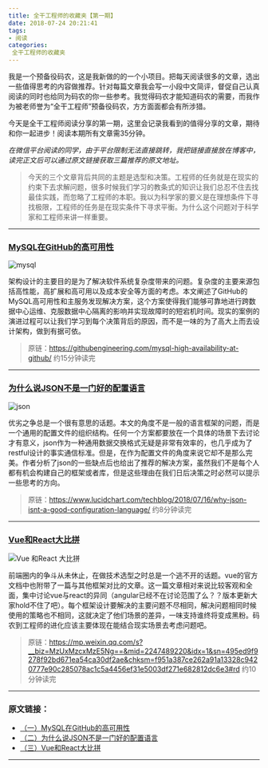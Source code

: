```yaml
---
title: 全干工程师的收藏夹【第一期】
date: 2018-07-24 20:21:41
tags:
- 阅读
categories: 
 全干工程师的收藏夹
---
```




我是一个预备役码农，这是我新做的的一个小项目。把每天阅读很多的文章，选出一些值得思考的内容做推荐。针对每篇文章我会写一小段中文简评，督促自己认真阅读的同时也给同为码农的你一些参考。我觉得码农才能知道码农的需要，而我作为被老师誉为“全干工程师”预备役码农，方方面面都会有所涉猎。

今天是全干工程师阅读分享的第一期，这里会记录我看到的值得分享的文章，期待和你一起进步！阅读本期所有文章需35分钟。

_*在微信平台阅读的同学，由于平台限制无法直接跳转，我把链接直接放在博客中，读完正文后可以通过原文链接获取三篇推荐的原文地址。*_

> 今天的三个文章背后共同的主题是选型和决策。工程师的任务就是在现实的约束下去求解问题，很多时候我们学习的教条式的知识让我们总忍不住去找最佳实践，而忽略了工程师的本职。我以为科学家的要义是在理想条件下寻找极限，工程师的任务是在现实条件下寻求平衡。为什么这个问题对于科学家和工程师来讲一样重要。


<!--  more-->

----------


### [MySQL在GitHub的高可用性][1]



![mysql][2]

架构设计的主要目的是为了解决软件系统复杂度带来的问题。复杂度的主要来源包括高性能，高扩展和高可用以及成本安全等方面的考虑。本文阐述了GitHub的MySQL高可用性和主服务发现解决方案，这个方案使得我们能够可靠地进行跨数据中心运维、克服数据中心隔离的影响并实现故障时的短宕机时间。现实的案例的演进过程可以让我们学习到每个决策背后的原因，而不是一味的为了高大上而去设计架构，做到有据可依。

>原链：https://githubengineering.com/mysql-high-availability-at-github/  约15分钟读完

--------

### [为什么说JSON不是一门好的配置语言][3]



![json][4]

优劣之争总是一个很有意思的话题。本文的角度不是一般的语言框架的问题，而是一个通用的配置文件的组织结构。任何一个方案都要放在一个具体的场景下去讨论才有意义，json作为一种通用数据交换格式无疑是非常有效率的，也几乎成为了restful设计的事实通信标准。但是，在作为配置文件的角度来说它却不是那么完美。作者分析了json的一些缺点后也给出了推荐的解决方案，虽然我们不是每个人都有机会构建自己的框架或者库，但是这些理由在我们日后决策之时必然可以提示一些思考的方向。

>原链：https://www.lucidchart.com/techblog/2018/07/16/why-json-isnt-a-good-configuration-language/  约8分钟读完

--------

### [Vue和React大比拼][5]


![Vue 和React 大比拼][6]

前端圈内的争斗从未休止，在做技术选型之时总是一个逃不开的话题。vue的官方文档中也附带了一篇与其他框架对比的文章。这一篇文章相对来说比较客观和全面，集中讨论vue与react的异同（angular已经不在讨论范围了么？？版本更新大家hold不住了吧）。每个框架设计要解决的主要问题不尽相同，解决问题相同时候使用的策略也不相同，这就决定了他们场景的差异，一味支持谁终将变成黑粉。码农到工程师的进化应该主要体现在能结合现实场景去考虑问题吧。

>原链：https://mp.weixin.qq.com/s?__biz=MzUxMzcxMzE5Ng==&mid=2247489220&idx=1&sn=495ed9f9278f92bd671ea54ca30df2ae&chksm=f951a387ce262a91a13328c9420777e90c285078ac1c5a4456ef31e5003df271e682812dc6e3#rd  约10分钟读完


--------

### 原文链接：

- [（一）MySQL在GitHub的高可用性][1]
- [（二）为什么说JSON不是一门好的配置语言][3]
- [（三）Vue和React大比拼][5]


----------




  [1]: https://githubengineering.com/mysql-high-availability-at-github/
  [2]: https://timgsa.baidu.com/timg?image&quality=80&size=b9999_10000&sec=1532446882722&di=7ac3f62eb8fc4a4ce70de14843931ed3&imgtype=jpg&src=http://img4.imgtn.bdimg.com/it/u=1140509074,84803110&fm=214&gp=0.jpg
  [3]: https://www.lucidchart.com/techblog/2018/07/16/why-json-isnt-a-good-configuration-language/
  [4]: https://timgsa.baidu.com/timg?image&quality=80&size=b9999_10000&sec=1532447581070&di=ac5e7de29f2ca1dcc25edfb7dcb2ee1e&imgtype=jpg&src=http://img2.imgtn.bdimg.com/it/u=3849388262,3599136548&fm=214&gp=0.jpg
  [5]: https://mp.weixin.qq.com/s?__biz=MzUxMzcxMzE5Ng==&mid=2247489220&idx=1&sn=495ed9f9278f92bd671ea54ca30df2ae&chksm=f951a387ce262a91a13328c9420777e90c285078ac1c5a4456ef31e5003df271e682812dc6e3#rd
  [6]: https://timgsa.baidu.com/timg?image&quality=80&size=b9999_10000&sec=1532447876248&di=b3aa83dd2b2ad57365a0bee4595d475e&imgtype=0&src=http://p0.qhimg.com/t016ed168688ebc74f8.jpg

